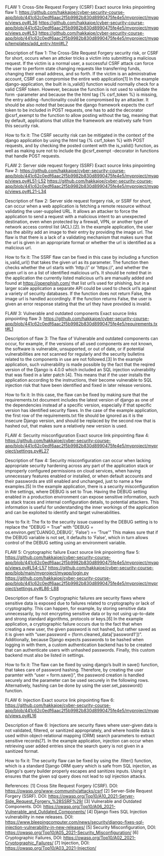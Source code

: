FLAW 1: Cross-Site Request Forgery (CSRF)
Exact source links pinpointing flaw 1:
https://github.com/hakkajoe/cyber-security-course-app/blob/441c62c0edf6aac2f5b9982b830d8990475fe4e5/myproject/myapp/views.py#L36
https://github.com/hakkajoe/cyber-security-course-app/blob/441c62c0edf6aac2f5b9982b830d8990475fe4e5/myproject/myapp/views.py#L53
https://github.com/hakkajoe/cyber-security-course-app/blob/441c62c0edf6aac2f5b9982b830d8990475fe4e5/myproject/myapp/templates/add_entry.html#L7

Description of flaw 1:
The Cross-Site Request Forgery security risk, or CSRF for short, occurs when an attcker tricks a victim into submitting a malicious request. If the victim is a normal user, a successful CSRF attack can force the user to perform state changing requests like transferring funds, changing their email address, and so forth. If the victim is an administrative account, CSRF can compromise the entire web application[1]
In the example django-application, the built in is_valid() function would normally check for a valid CSRF token. However, because the function is not used to validate the form -parameter and because the the html tag {% csrf_token %} is missing, the entry adding -functionality could be compromised by an attacker. It should be also noted that because the django framework expects the csrf token to be included in POST requests, one has to add the decorator @csrf_exempt to the function to allow posting without the tag, meaning that by default, applications that utilize the framework are relatively safe from this security risk.

How to fix it:
The CSRF security risk can be mitigated in the context of the django application by using the html tag {% csrf_token %} with POST requests, and by checking the posted content with the is_valid() function, as well as making sure not to include the @csrf_exempt -decorator in functions that handle POST requests.


FLAW 2: Server side request forgery (SSRF)
Exact source links pinpointing flaw 2:
https://github.com/hakkajoe/cyber-security-course-app/blob/441c62c0edf6aac2f5b9982b830d8990475fe4e5/myproject/myapp/views.py#L51-L52
https://github.com/hakkajoe/cyber-security-course-app/blob/441c62c0edf6aac2f5b9982b830d8990475fe4e5/myproject/myapp/views.py#L21-L34

Description of flaw 2:
Server side request forgery risk, or SSRF for short, can occur when a web application is fetching a remote resource without validating the user-supplied URL. It allows an attacker to force the application to send a request with a malicious intent to an unexpected destination, even when protected by a firewall, VPN, or another type of network access control list (ACL).[2]. In the example application, the user has the ability add an image to their entry by providing the image url. The flaw is that there is a lack of a validating mechanism that makes sure that the url is given in an appropriate format or whether the url is identified as a malicious url.

How to fix it:
The SSRF flaw can be fixed in this case by including a function is_valid_url() that takes the given url as its parameter. The function then checks whether the url starts with 'http://' or 'https://', and whether the given url is on a list of identified malicious url’s. It should be noted that in the application the currently listed malicious url’s are manually added and found at https://openphish.com/ that list url’s used for phishing, but in a larger scale application a separate API could be used to check url’s against a variety of security databases. If the function does not return False, the image url is handled accordingly. If the function returns False, the user is given an error response stating that the url they have provided is invalid.


FLAW 3: Vulnerable and outdated components
Exact source links pinpointing flaw 3:
https://github.com/hakkajoe/cyber-security-course-app/blob/441c62c0edf6aac2f5b9982b830d8990475fe4e5/requirements.txt#L1

Description of flaw 3:
The flaw of Vulnerable and outdated components can occur, for example, if the versions of all used components are not known, the software is vulnerable, unsupported, or out of date, or if potential vulnerabilities are not scanned for regularly and the security bulletins related to the components in use are not followed.[3] In the example application, such vulnerability is made possible by the fact that the reqired version of the Django is 4.0.0 which included an SQL injection vulnerability that was fixed in a later patch [4]. This means that if the user installs the application according to the instructions, their become vulnerable to SQL injection risk that have been identified and fixed in later release versions.

How to fix it:
In this case, the flaw can be fixed by making sure that the requirements.txt document includes the latest version of django as one of the dependencies instead af a specific version, especially if that specific version has identified security flaws. In the case of the example application, the first row of the requirements.txt file should be ignored as it is the insecure Django version, and should be replaced by the second row that is hashed out, that makes sure a relatively new version is used.

FLAW 4: Security misconfiguration
Exact source link pinpointing flaw 4:
https://github.com/hakkajoe/cyber-security-course-app/blob/441c62c0edf6aac2f5b9982b830d8990475fe4e5/myproject/myproject/settings.py#L27

Description of flaw 4:
Security misconfiguration can occur when lacking appropriate security hardening across any part of the application stack or improperly configured permissions on cloud services, when having unnecessary features enabled or installed, or when default accounts and their passwords are still enabled and unchanged, just to name a few examples.[5] In the example application, there is a security misconfiguration in the settings, where DEBUG is set to True. Having the DEBUG setting enabled in a production environment can expose sensitive information, such as stack traces and internal configuration details, to potential attackers. This information is useful for understanding the inner workings of the application and can be exploited to identify and target vulnerabilities.

How to fix it:
The fix to the security issue cuased by the DEBUG setting is to replace the “DEBUG = True” with “DEBUG = os.environ.get('DJANGO_DEBUG', 'False') == 'True'” This makes sure that if the DEBUG variable is not set, it defaults to 'False', which in turn allows control of the DEBUG setting using an environment variable.

FLAW 5: Cryptographic failure
Exact source link pinpointing flaw 5:
https://github.com/hakkajoe/cyber-security-course-app/blob/441c62c0edf6aac2f5b9982b830d8990475fe4e5/myproject/myapp/views.py#L54-L57
https://github.com/hakkajoe/cyber-security-course-app/blob/main/myproject/myapp/login.py
https://github.com/hakkajoe/cyber-security-course-app/blob/441c62c0edf6aac2f5b9982b830d8990475fe4e5/myproject/myproject/settings.py#L86-L88

Description of flaw 5:
Cryptographic failures are security flaws where sensitive data is exposed due to failures related to cryptography or lack of cryptography. This can happen, for example, by storing sensitive data unnecessarily, by not encrypting sensitive data or by not using up-to-date and strong standard algorithms, protocols or keys.[6] In the example application, a cryptographic failure occurs due to the fact that when creating a new user, the given password is not hashed, but rather saved as it is given with “user.password = (form.cleaned_data['password1'])”. Additionally, because Django expects passwords to be hashed when logging in with them, a custom authentication backend has to be created that can authenticate users with unhashed passwords. Finally, this custom backend must also be listed in settings.

How to fix it:
The flaw can be fixed by using django’s built in save() function, that takes care of password hashing. Therefore, by creating the user paramter with “user = form.save()”, the password creation is handled securely and the parameter can be used securely in the following rows. Alternatively, hashing can be done by using the user.set_password() function.

FLAW 6: Injection
Exact source link pinpointing flaw 6:
https://github.com/hakkajoe/cyber-security-course-app/blob/441c62c0edf6aac2f5b9982b830d8990475fe4e5/myproject/myapp/views.py#L16

Description of flaw 6:
Injections are security flaws where user-given data is not validated, filtered, or sanitized appropriately, and where hostile data is used within object-relational mapping (ORM) search parameters to extract sensitive records[7]. In the example application, injection can occur when retrieving user added entries since the search query is not given in a sanitized format.

How to fix it:
The security flaw can be fixed by using the .filter() function, which is a standard Django ORM query which is safe from SQL injection, as Django's query builder properly escapes and sanitizes inputs. Using it ensures that the given sql query does not lead to sql injection attacks.


References:
[1] Cross Site Request Forgery (CSRF). DOI: https://owasp.org/www-community/attacks/csrf
[2] Server-Side Request Forgery (SSRF). DOI: https://owasp.org/Top10/A10_2021-Server-Side_Request_Forgery_%28SSRF%29/
[3] Vulnerable and Outdated Components. DOI: https://owasp.org/Top10/A06_2021-Vulnerable_and_Outdated_Components/
[4] Django fixes SQL Injection vulnerability in new releases. DOI: https://www.bleepingcomputer.com/news/security/django-fixes-sql-injection-vulnerability-in-new-releases/
[5] Security Misconfiguration, DOI: https://owasp.org/Top10/A05_2021-Security_Misconfiguration/
[6] Cryptographic Failures, DOI: https://owasp.org/Top10/A02_2021-Cryptographic_Failures/
[7] Injection, DOI: https://owasp.org/Top10/A03_2021-Injection/
